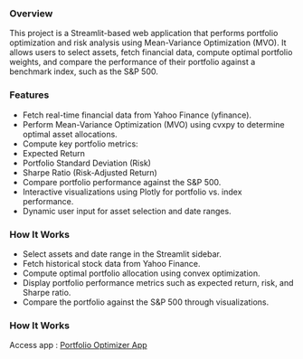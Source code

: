 ### Overview
This project is a Streamlit-based web application that performs portfolio optimization and risk analysis using Mean-Variance Optimization (MVO). It allows users to select assets, fetch financial data, compute optimal portfolio weights, and compare the performance of their portfolio against a benchmark index, such as the S&P 500.

### Features
* Fetch real-time financial data from Yahoo Finance (yfinance).
* Perform Mean-Variance Optimization (MVO) using cvxpy to determine optimal asset allocations.
* Compute key portfolio metrics:
* Expected Return
* Portfolio Standard Deviation (Risk)
* Sharpe Ratio (Risk-Adjusted Return)
* Compare portfolio performance against the S&P 500.
* Interactive visualizations using Plotly for portfolio vs. index performance.
* Dynamic user input for asset selection and date ranges.

### How It Works
* Select assets and date range in the Streamlit sidebar.
* Fetch historical stock data from Yahoo Finance.
* Compute optimal portfolio allocation using convex optimization.
* Display portfolio performance metrics such as expected return, risk, and Sharpe ratio.
* Compare the portfolio against the S&P 500 through visualizations.

### How It Works
Access app : [Portfolio Optimizer App]([url](https://port-opt.streamlit.app))
